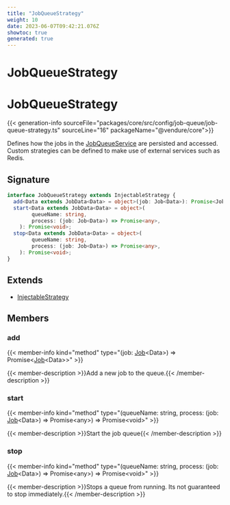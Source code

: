 ```yaml
---
title: "JobQueueStrategy"
weight: 10
date: 2023-06-07T09:42:21.076Z
showtoc: true
generated: true
---
```

<!-- This file was generated from the Vendure source. Do not modify. Instead, re-run the "docs:build" script -->

# JobQueueStrategy
<div class="symbol">


# JobQueueStrategy

{{< generation-info sourceFile="packages/core/src/config/job-queue/job-queue-strategy.ts" sourceLine="16" packageName="@vendure/core">}}

Defines how the jobs in the <a href='/typescript-api/job-queue/job-queue-service#jobqueueservice'>JobQueueService</a> are persisted and
accessed. Custom strategies can be defined to make use of external
services such as Redis.

## Signature

```TypeScript
interface JobQueueStrategy extends InjectableStrategy {
  add<Data extends JobData<Data> = object>(job: Job<Data>): Promise<Job<Data>>;
  start<Data extends JobData<Data> = object>(
        queueName: string,
        process: (job: Job<Data>) => Promise<any>,
    ): Promise<void>;
  stop<Data extends JobData<Data> = object>(
        queueName: string,
        process: (job: Job<Data>) => Promise<any>,
    ): Promise<void>;
}
```
## Extends

 * <a href='/typescript-api/common/injectable-strategy#injectablestrategy'>InjectableStrategy</a>


## Members

### add

{{< member-info kind="method" type="(job: <a href='/typescript-api/job-queue/job#job'>Job</a>&#60;Data&#62;) => Promise&#60;<a href='/typescript-api/job-queue/job#job'>Job</a>&#60;Data&#62;&#62;"  >}}

{{< member-description >}}Add a new job to the queue.{{< /member-description >}}

### start

{{< member-info kind="method" type="(queueName: string, process: (job: <a href='/typescript-api/job-queue/job#job'>Job</a>&#60;Data&#62;) =&#62; Promise&#60;any&#62;) => Promise&#60;void&#62;"  >}}

{{< member-description >}}Start the job queue{{< /member-description >}}

### stop

{{< member-info kind="method" type="(queueName: string, process: (job: <a href='/typescript-api/job-queue/job#job'>Job</a>&#60;Data&#62;) =&#62; Promise&#60;any&#62;) => Promise&#60;void&#62;"  >}}

{{< member-description >}}Stops a queue from running. Its not guaranteed to stop immediately.{{< /member-description >}}


</div>
